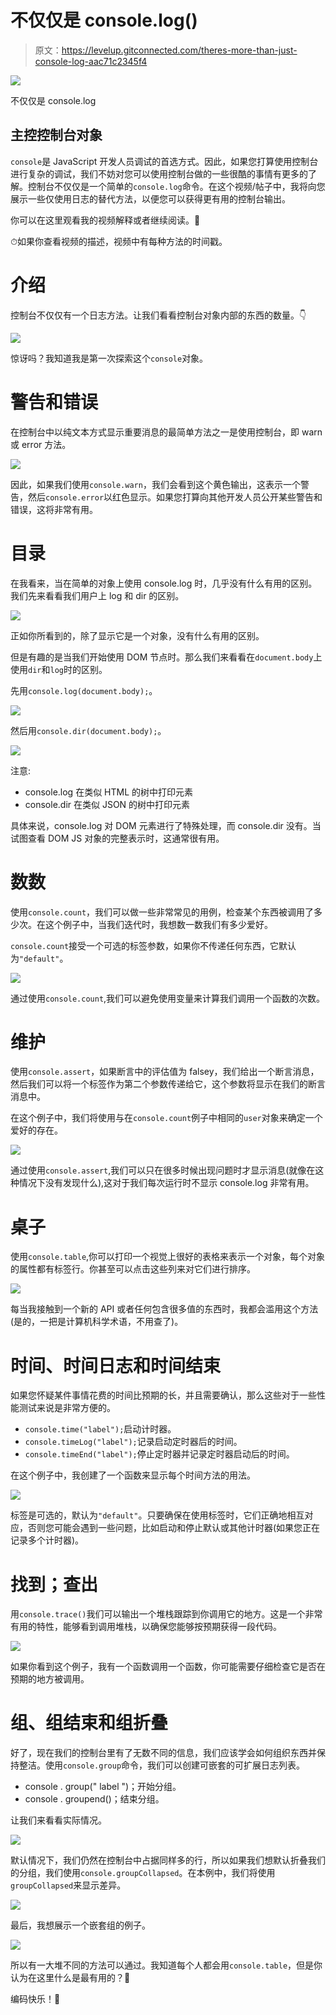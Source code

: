 # 不仅仅是 console.log()

> 原文：<https://levelup.gitconnected.com/theres-more-than-just-console-log-aac71c2345f4>

![](img/56bb9759c2e3427cd2b7766883342ee1.png)

不仅仅是 console.log

## 主控控制台对象

`console`是 JavaScript 开发人员调试的首选方式。因此，如果您打算使用控制台进行复杂的调试，我们不妨对您可以使用控制台做的一些很酷的事情有更多的了解。控制台不仅仅是一个简单的`console.log`命令。在这个视频/帖子中，我将向您展示一些仅使用日志的替代方法，以便您可以获得更有用的控制台输出。

你可以在这里观看我的视频解释或者继续阅读。💜

⏱如果你查看视频的描述，视频中有每种方法的时间戳。

# 介绍

控制台不仅仅有一个日志方法。让我们看看控制台对象内部的东西的数量。👇

![](img/410cee000474537c9cf779065b044f23.png)

惊讶吗？我知道我是第一次探索这个`console`对象。

# 警告和错误

在控制台中以纯文本方式显示重要消息的最简单方法之一是使用控制台，即 warn 或 error 方法。

![](img/e1e40a662d95394a42ab20177843f268.png)

因此，如果我们使用`console.warn`，我们会看到这个黄色输出，这表示一个警告，然后`console.error`以红色显示。如果您打算向其他开发人员公开某些警告和错误，这将非常有用。

# 目录

在我看来，当在简单的对象上使用 console.log 时，几乎没有什么有用的区别。
我们先来看看我们用户上 log 和 dir 的区别。

![](img/16a77f1a8b38986e9f6a6d2effe5db78.png)

正如你所看到的，除了显示它是一个对象，没有什么有用的区别。

但是有趣的是当我们开始使用 DOM 节点时。那么我们来看看在`document.body`上使用`dir`和`log`时的区别。

先用`console.log(document.body);`。

![](img/e4d73af924a87d2f54c37a01400dfd51.png)

然后用`console.dir(document.body);`。

![](img/8c4fa60b656ded21a226789609635876.png)

注意:

*   console.log 在类似 HTML 的树中打印元素
*   console.dir 在类似 JSON 的树中打印元素

具体来说，console.log 对 DOM 元素进行了特殊处理，而 console.dir 没有。当试图查看 DOM JS 对象的完整表示时，这通常很有用。

# 数数

使用`console.count`，我们可以做一些非常常见的用例，检查某个东西被调用了多少次。在这个例子中，当我们迭代时，我想数一数我们有多少爱好。

`console.count`接受一个可选的标签参数，如果你不传递任何东西，它默认为`"default"`。

![](img/e0d4b8c03a8fe76b167bd38159f51244.png)

通过使用`console.count`,我们可以避免使用变量来计算我们调用一个函数的次数。

# 维护

使用`console.assert`，如果断言中的评估值为 falsey，我们给出一个断言消息，然后我们可以将一个标签作为第二个参数传递给它，这个参数将显示在我们的断言消息中。

在这个例子中，我们将使用与在`console.count`例子中相同的`user`对象来确定一个爱好的存在。

![](img/32fe8326940afb65282bba072b1ff746.png)

通过使用`console.assert`,我们可以只在很多时候出现问题时才显示消息(就像在这种情况下没有发现什么),这对于我们每次运行时不显示 console.log 非常有用。

# 桌子

使用`console.table`,你可以打印一个视觉上很好的表格来表示一个对象，每个对象的属性都有标签行。你甚至可以点击这些列来对它们进行排序。

![](img/6119f8c6477f6fde980cc37bf31dfdfe.png)

每当我接触到一个新的 API 或者任何包含很多值的东西时，我都会滥用这个方法(是的，一把是计算机科学术语，不用查了)。

# 时间、时间日志和时间结束

如果您怀疑某件事情花费的时间比预期的长，并且需要确认，那么这些对于一些性能测试来说是非常方便的。

*   `console.time("label");`启动计时器。
*   `console.timeLog("label");`记录启动定时器后的时间。
*   `console.timeEnd("label");`停止定时器并记录定时器启动后的时间。

在这个例子中，我创建了一个函数来显示每个时间方法的用法。

![](img/421b7969287376c5e24231d70be3556c.png)

标签是可选的，默认为`"default"`。只要确保在使用标签时，它们正确地相互对应，否则您可能会遇到一些问题，比如启动和停止默认或其他计时器(如果您正在记录多个计时器)。

# 找到；查出

用`console.trace()`我们可以输出一个堆栈跟踪到你调用它的地方。这是一个非常有用的特性，能够看到调用堆栈，以确保您能够按预期获得一段代码。

![](img/9573d9ba33bd3ecda3cf95c26c8b537b.png)

如果你看到这个例子，我有一个函数调用一个函数，你可能需要仔细检查它是否在预期的地方被调用。

# 组、组结束和组折叠

好了，现在我们的控制台里有了无数不同的信息，我们应该学会如何组织东西并保持整洁。使用`console.group`命令，我们可以创建可嵌套的可扩展日志列表。

*   console . group(" label ")；开始分组。
*   console . groupend()；结束分组。

让我们来看看实际情况。

![](img/95902983a6bb98302b85561401ba927e.png)

默认情况下，我们仍然在控制台中占据同样多的行，所以如果我们想默认折叠我们的分组，我们使用`console.groupCollapsed`。在本例中，我们将使用`groupCollapsed`来显示差异。

![](img/183f477adb709c4ad1d1f00c292a1938.png)

最后，我想展示一个嵌套组的例子。

![](img/6daa3cfb381ca5db34df263e4d991704.png)

所以有一大堆不同的方法可以通过。我知道每个人都会用`console.table`，但是你认为在这里什么是最有用的？🤔

编码快乐！💜